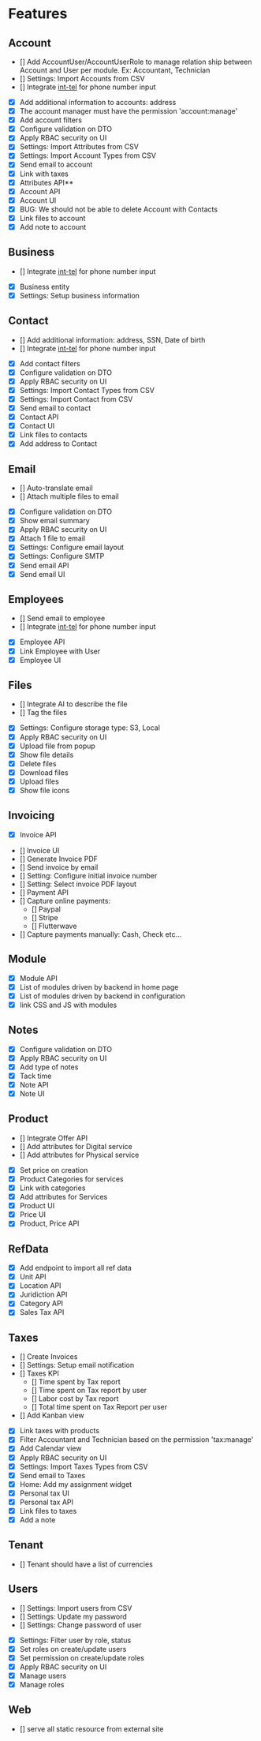 # Features

## Account

- [] Add AccountUser/AccountUserRole to manage relation ship between Account and User per module. Ex: Accountant,
  Technician
- [] Settings: Import Accounts from CSV
- [] Integrate [int-tel](https://intl-tel-input.com/) for phone number input
- [x] Add additional information to accounts: address
- [x] The account manager must have the permission 'account:manage'
- [x] Add account filters
- [x] Configure validation on DTO
- [x] Apply RBAC security on UI
- [x] Settings: Import Attributes from CSV
- [x] Settings: Import Account Types from CSV
- [x] Send email to account
- [x] Link with taxes
- [x] Attributes API**
- [x] Account API
- [x] Account UI
- [x] BUG: We should not be able to delete Account with Contacts
- [x] Link files to account
- [x] Add note to account

## Business

- [] Integrate [int-tel](https://intl-tel-input.com/) for phone number input
- [x] Business entity
- [x] Settings: Setup business information

## Contact

- [] Add additional information: address, SSN, Date of birth
- [] Integrate [int-tel](https://intl-tel-input.com/) for phone number input
- [x] Add contact filters
- [x] Configure validation on DTO
- [x] Apply RBAC security on UI
- [x] Settings: Import Contact Types from CSV
- [x] Settings: Import Contact from CSV
- [x] Send email to contact
- [x] Contact API
- [x] Contact UI
- [x] Link files to contacts
- [x] Add address to Contact

## Email

- [] Auto-translate email
- [] Attach multiple files to email
- [x] Configure validation on DTO
- [x] Show email summary
- [x] Apply RBAC security on UI
- [x] Attach 1 file to email
- [x] Settings: Configure email layout
- [x] Settings: Configure SMTP
- [x] Send email API
- [x] Send email UI

## Employees

- [] Send email to employee
- [] Integrate [int-tel](https://intl-tel-input.com/) for phone number input
- [x] Employee API
- [x] Link Employee with User
- [x] Employee UI

## Files

- [] Integrate AI to describe the file
- [] Tag the files
- [x] Settings: Configure storage type: S3, Local
- [x] Apply RBAC security on UI
- [x] Upload file from popup
- [x] Show file details
- [x] Delete files
- [x] Download files
- [x] Upload files
- [x] Show file icons

## Invoicing

- [x] Invoice API
- [] Invoice UI
- [] Generate Invoice PDF
- [] Send invoice by email
- [] Setting: Configure initial invoice number
- [] Setting: Select invoice PDF layout
- [] Payment API
- [] Capture online payments:
    - [] Paypal
    - [] Stripe
    - [] Flutterwave
- [] Capture payments manually: Cash, Check etc...

## Module

- [x] Module API
- [x] List of modules driven by backend in home page
- [x] List of modules driven by backend in configuration
- [x] link CSS and JS with modules

## Notes

- [x] Configure validation on DTO
- [x] Apply RBAC security on UI
- [x] Add type of notes
- [x] Tack time
- [x] Note API
- [x] Note UI

## Product

- [] Integrate Offer API
- [] Add attributes for Digital service
- [] Add attributes for Physical service
- [x] Set price on creation
- [x] Product Categories for services
- [x] Link with categories
- [x] Add attributes for Services
- [x] Product UI
- [x] Price UI
- [x] Product, Price API

## RefData

- [x] Add endpoint to import all ref data
- [x] Unit API
- [x] Location API
- [x] Juridiction API
- [x] Category API
- [x] Sales Tax API

## Taxes

- [] Create Invoices
- [] Settings: Setup email notification
- [] Taxes KPI
    - [] Time spent by Tax report
    - [] Time spent on Tax report by user
    - [] Labor cost by Tax report
    - [] Total time spent on Tax Report per user
- [] Add Kanban view
- [x] Link taxes with products
- [x] Filter Accountant and Technician based on the permission 'tax:manage'
- [x] Add Calendar view
- [x] Apply RBAC security on UI
- [x] Settings: Import Taxes Types from CSV
- [x] Send email to Taxes
- [x] Home: Add my assignment widget
- [x] Personal tax UI
- [x] Personal tax API
- [x] Link files to taxes
- [x] Add a note

## Tenant

- [] Tenant should have a list of currencies

## Users

- [] Settings: Import users from CSV
- [] Settings: Update my password
- [] Settings: Change password of user
- [x] Settings: Filter user by role, status
- [x] Set roles on create/update users
- [x] Set permission on create/update roles
- [x] Apply RBAC security on UI
- [x] Manage users
- [x] Manage roles

## Web

- [] serve all static resource from external site
